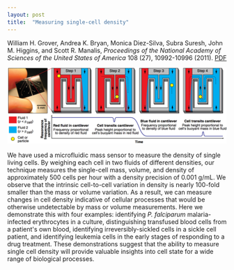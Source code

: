 ```yaml
---
layout: post
title:  "Measuring single-cell density"
---
```


William H. Grover, Andrea K. Bryan, Monica Diez-Silva, Subra Suresh, John M. Higgins, and Scott R. Manalis, *Proceedings of the National Academy of Sciences of the United States of America* 108 (27), 10992-10996 (2011).  [PDF](/assets/cell-density.pdf)

<img src="/assets/cell-density.png">

We have used a microfluidic mass sensor to measure the density of single living cells. By weighing each cell in two fluids of different densities, our technique measures the single-cell mass, volume, and density of approximately 500 cells per hour with a density precision of 0.001 g/mL. We observe that the intrinsic cell-to-cell variation in density is nearly 100-fold smaller than the mass or volume variation.  As a result, we can measure changes in cell density indicative of cellular processes that would be otherwise undetectable by mass or volume measurements. Here we demonstrate this with four examples: identifying *P. falciparum* malaria-infected erythrocytes in a culture, distinguishing transfused blood cells from a patient's own blood, identifying irreversibly-sickled cells in a sickle cell patient, and identifying leukemia cells in the early stages of responding to a drug treatment.  These demonstrations suggest that the ability to measure single cell density will provide valuable insights into cell state for a wide range of biological processes.

